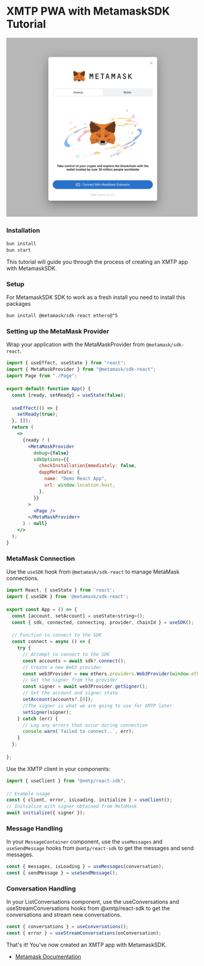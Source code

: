 # XMTP PWA with MetamaskSDK Tutorial

![](modal.png)

### Installation

```bash
bun install
bun start
```

This tutorial will guide you through the process of creating an XMTP app with MetamaskSDK.

### Setup

For MetamaskSDK SDK to work as a fresh install you need to install this packages

```bash
bun install @metamask/sdk-react ethers@^5
```

### Setting up the MetaMask Provider

Wrap your application with the MetaMaskProvider from `@metamask/sdk-react`.

```jsx
import { useEffect, useState } from "react";
import { MetaMaskProvider } from "@metamask/sdk-react";
import Page from "./Page";

export default function App() {
  const [ready, setReady] = useState(false);

  useEffect(() => {
    setReady(true);
  }, []);
  return (
    <>
      {ready ? (
        <MetaMaskProvider
          debug={false}
          sdkOptions={{
            checkInstallationImmediately: false,
            dappMetadata: {
              name: "Demo React App",
              url: window.location.host,
            },
          }}
        >
          <Page />
        </MetaMaskProvider>
      ) : null}
    </>
  );
}
```

### MetaMask Connection

Use the `useSDK` hook from `@metamask/sdk-react` to manage MetaMask connections.

```jsx
import React, { useState } from 'react';
import { useSDK } from '@metamask/sdk-react';

export const App = () => {
  const [account, setAccount] = useState<string>();
  const { sdk, connected, connecting, provider, chainId } = useSDK();

  // Function to connect to the SDK
  const connect = async () => {
    try {
      // Attempt to connect to the SDK
      const accounts = await sdk?.connect();
      // Create a new Web3 provider
      const web3Provider = new ethers.providers.Web3Provider(window.ethereum);
      // Get the signer from the provider
      const signer = await web3Provider.getSigner();
      // Set the account and signer state
      setAccount(accounts?.[0]);
      //The signer is what we are going to use for XMTP later
      setSigner(signer);
    } catch (err) {
      // Log any errors that occur during connection
      console.warn(`failed to connect..`, err);
    }
  };

};
```

Use the XMTP client in your components:

```jsx
import { useClient } from "@xmtp/react-sdk";

// Example usage
const { client, error, isLoading, initialize } = useClient();
// Initialize with signer obtained from MetaMask
await initialize({ signer });
```

### Message Handling

In your `MessageContainer` component, use the `useMessages` and `useSendMessage` hooks from `@xmtp/react-sdk` to get the messages and send messages.

```jsx
const { messages, isLoading } = useMessages(conversation);
const { sendMessage } = useSendMessage();
```

### Conversation Handling

In your ListConversations component, use the useConversations and useStreamConversations hooks from @xmtp/react-sdk to get the conversations and stream new conversations.

```jsx
const { conversations } = useConversations();
const { error } = useStreamConversations(onConversation);
```

That's it! You've now created an XMTP app with MetamaskSDK.

- [Metamask Documentation](https://docs.metamask.io/wallet/how-to/connect/set-up-sdk/javascript/react/)
